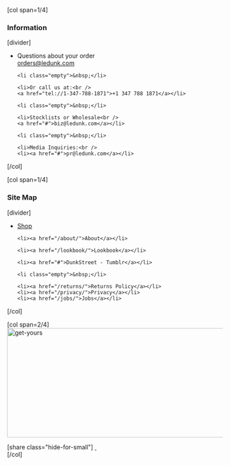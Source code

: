 [col span=1/4]
<h3 class="widget-title">Information</h3>
[divider]

<ul>
	<li>Questions about your order<br />
	<a href="#">orders@ledunk.com</a></li>

	<li class="empty">&nbsp;</li>

	<li>Or call us at:<br />
	<a href="tel://1-347-788-1871">+1 347 788 1871</a></li>

	<li class="empty">&nbsp;</li>

	<li>Stocklists or Wholesale<br />
	<a href="#">biz@ledunk.com</a></li>

	<li class="empty">&nbsp;</li>

	<li>Media Inquiries:<br />
	<li><a href="#">pr@ledunk.com</a></li>
</ul>



[/col]

[col span=1/4]
<div class="text_widget">
<h3 class="widget-title">Site Map</h3>
[divider]
<ul>
	<li><a href="/shop/">Shop</a></li>

	<li><a href="/about/">About</a></li>

	<li><a href="/lookbook/">Lookbook</a></li>

	<li><a href="#">DunkStreet - Tumblr</a></li>

	<li class="empty">&nbsp;</li>

	<li><a href="/returns/">Returns Policy</a></li>
	<li><a href="/privacy/">Privacy</a></li>
	<li><a href="/jobs/">Jobs</a></li>
</ul>

</div>


[/col]

[col span=2/4]
<img src="http://dunk.site/wp-content/uploads/2013/08/get-yours.png" alt="get-yours" width="526" height="255" class="get-yours hide-for-small" />
<div class="logocont">
[share class="hide-for-small"]
<a href="/shop/?bottomlogo" class="tennis">&nbsp;</a>
</div>
[/col]

